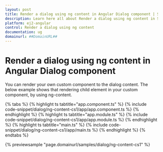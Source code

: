```yaml
---
layout: post
title: Render a dialog using ng content in Angular Dialog component | Syncfusion
description: Learn here all about Render a dialog using ng content in Syncfusion Angular Dialog component of Syncfusion Essential JS 2 and more.
platform: ej2-angular
control: Render a dialog using ng content 
documentation: ug
domainurl: ##DomainURL##
---
```


# Render a dialog using ng content in Angular Dialog component

You can render your own custom component to the dialog content. The below example shows that rendering child element in your custom component, by using ng-content.

{% tabs %}
{% highlight ts tabtitle="app.component.ts" %}
{% include code-snippet/dialog/ng-content-cs1/app/app.component.ts %}
{% endhighlight %}
{% highlight ts tabtitle="app.module.ts" %}
{% include code-snippet/dialog/ng-content-cs1/app/app.module.ts %}
{% endhighlight %}
{% highlight ts tabtitle="main.ts" %}
{% include code-snippet/dialog/ng-content-cs1/app/main.ts %}
{% endhighlight %}
{% endtabs %}
  
{% previewsample "page.domainurl/samples/dialog/ng-content-cs1" %}